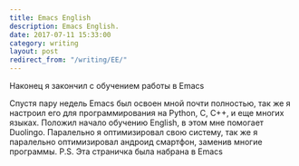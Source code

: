 ```yaml
---
title: Emacs English
description: Emacs English.
date: 2017-07-11 15:33:00
category: writing
layout: post
redirect_from: "/writing/EE/"
---
```


Наконец я закончил с обучением работы в Emacs

<!--more-->

Спустя пару недель Emacs был освоен мной почти полностью, так же я настроил его для программирования на Python, C, C++, и еще многих языках. Положил начало обучению English, в этом мне помогает Duolingo. Паралельно я оптимизировал свою систему, так же я паралельно оптимизировал андроид смартфон, заменив многие программы.
P.S. Эта страничка была набрана в Emacs
